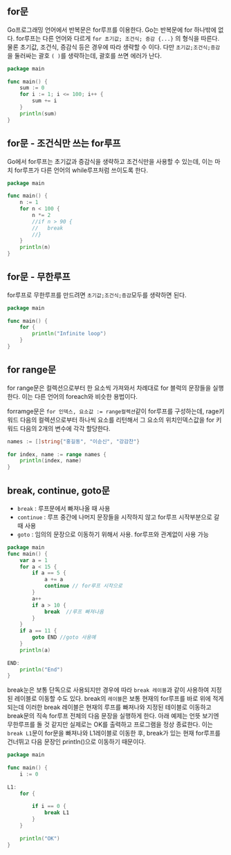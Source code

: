 ## for문

Go프로그래밍 언어에서 반복문은 for루프를 이용한다. Go는 반복문에 for 하나밖에 없다. for루프는 다른 언어와 다르게 `for 초기값; 조건식; 증감 {...}` 의 형식을 따른다. 물론 초기값, 조건식, 증감식 등은 경우에 따라 생략할 수 이다. 다만 `초기값;조건식;증감`을 둘러싸는 괄호 `( )`를 생략하는데, 괄호를 쓰면 에러가 난다.

```go
package main
 
func main() {
    sum := 0
    for i := 1; i <= 100; i++ {
        sum += i
    }
    println(sum)
}
```



## for문 - 조건식만 쓰는 for루프

Go에서 for루프는 초기값과 증감식을 생략하고 조건식만을 사용할 수 있는데, 이는 마치 for루프가 다른 언어의 while루프처럼 쓰이도록 한다.

```go
package main
 
func main() {
    n := 1
    for n < 100 {
        n *= 2      
        //if n > 90 {
        //   break 
        //}     
    }
    println(n)
}
```



## for문 - 무한루프

for루프로 무한루프를 만드려면 `초기값;조건식;증감`모두를 생략하면 된다.

```go
package main
 
func main() {
    for {
        println("Infinite loop")        
    }
}
```



## for range문

for range문은 컬렉션으로부터 한 요소씩 가져와서 차례대로 for 블럭의 문장들을 실행한다. 이는 다른 언어의 foreach와 비슷한 용법이다.

forramge문은 `for 인덱스, 요소값 := range컬렉션`같이 for루프를 구성하는데, rage키워드 다음의 컬렉션으로부터 하나씩 요소를 리턴해서 그 요소의 위치인덱스값을 for 키워드 다음의 2개의 변수에 각각 할당한다.

```go
names := []string{"홍길동", "이순신", "강감찬"}
 
for index, name := range names {
    println(index, name)
}
```



## break, continue, goto문

- `break` : 루프문에서 빠져나올 때 사용
- `continue` : 루프 중간에 나머지 문장들을 시작하지 않고 for루프 시작부분으로 갈 때 사용
- `goto` : 임의의 문장으로 이동하기 위해서 사용. for루프와 관계없이 사용 가능

```go
package main
func main() {
    var a = 1
    for a < 15 {
        if a == 5 {
            a += a
            continue // for루프 시작으로
        }
        a++
        if a > 10 {
            break  //루프 빠져나옴
        }
    }
    if a == 11 {
        goto END //goto 사용예
    }
    println(a)
 
END:
    println("End")
}
```

break눈은 보통 단독으로 사용되지만 경우에 따라 `break 레이블`과 같이 사용하여 지정된 레이블로 이동할 수도 있다. break의 `레이블`은 보통 현재의 for루프를 바로 위에 적게 되는데 이러한 break 레이블은 현재의 루프를 빠져나와 지정된 테이블로 이동하고 break문의 직속 for루프 전체의 다음 문장을 실행하게 한다. 아래 예제는 언뜻 보기엔 무한루프를 돌 것 같지만 실제로는 OK를 출력하고 프로그램을 정상 종료한다. 이는 `break L1`문이 for문을 빠져나와 L1레이블로 이동한 후, break가 있는 현재 for루프를 건너뛰고 다음 문장인 println()으로 이동하기 때문이다.

```go
package main
 
func main() {
    i := 0
 
L1:
    for {
     
        if i == 0 {
            break L1
        }
    }
 
    println("OK")
}
```








